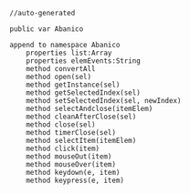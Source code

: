     //auto-generated

    public var Abanico

    append to namespace Abanico
        properties list:Array
        properties elemEvents:String
        method convertAll
        method open(sel)
        method getInstance(sel)
        method getSelectedIndex(sel)
        method setSelectedIndex(sel, newIndex)
        method selectAndclose(itemElem)
        method cleanAfterClose(sel)
        method close(sel)
        method timerClose(sel)
        method selectItem(itemElem)
        method click(item)
        method mouseOut(item)
        method mouseOver(item)
        method keydown(e, item)
        method keypress(e, item)
